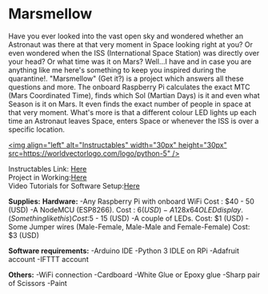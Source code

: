 # Marsmellow
Have you ever looked into the vast open sky and wondered whether an Astronaut was there at that very moment in Space looking right at you? Or even wondered when the ISS (International Space Station) was directly over your head? Or what time was it on Mars?  Well...I have and in case you are anything like me here's something to keep you inspired during the quarantine!.  "Marsmellow" (Get it?) is a project which answers all these questions and more. The onboard Raspberry Pi calculates the exact MTC (Mars Coordinated Time), finds which Sol (Martian Days) is it and even what Season is it on Mars. It even finds the exact number of people in space at that very moment.  What's more is that a different colour LED lights up each time an Astronaut leaves Space, enters Space or whenever the ISS is over a specific location.

[<img align="left" alt="Instructables" width="30px" height="30px" src=https://worldvectorlogo.com/logo/python-5" />](https://www.python.org/)

Instructables Link: [Here](https://www.instructables.com/Space-Box-A-Box-Which-Lights-Up-When-Events-Happen/)  
Project in Working:[Here](https://www.youtube.com/watch?v=t2J1iXw8zzw&ab_channel=TheElectronicsGuy)  
Video Tutorials for Software Setup:[Here](https://www.youtube.com/watch?v=uT03RmQY0uI&list=PLbaXg7dNOnqRj3woGGSodTl9zmwAhDK6o)  

**Supplies:**
  **Hardware:**
    -Any Raspberry Pi with onboard WiFi Cost : $40 - 50 (USD)
    -A NodeMCU (ESP8266). Cost : $6 (USD)
    -A 128 x 64 OLED display. (Something like this) Cost :$5 - 15 (USD)
    -A couple of LEDs. Cost: $1 (USD)
    -Some Jumper wires (Male-Female, Male-Male and Female-Female) Cost: $3 (USD)

  **Software requirements:**
    -Arduino IDE
    -Python 3 IDLE on RPi
    -Adafruit account
    -IFTTT account

  **Others:**
    -WiFi connection
    -Cardboard
    -White Glue or Epoxy glue
    -Sharp pair of Scissors
    -Paint
